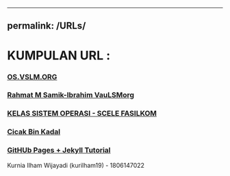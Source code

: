 ----
permalink: /URLs/
----

# KUMPULAN URL :

### [OS.VSLM.ORG](https:os.vlsm.org)
### [Rahmat M Samik-Ibrahim VauLSMorg](https://rahmatm.samik-ibrahim.vlsm.org)
### [KELAS SISTEM OPERASI - SCELE FASILKOM](https://scele.cs.ui.ac.id/course/view.php?id=822)
### [Cicak Bin Kadal](https://rms46.github.io)
### [GitHUb Pages + Jekyll Tutorial](https://extra182.vlsm.org/)


Kurnia Ilham Wijayadi (kurilham19) - 1806147022

